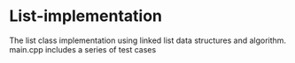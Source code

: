 # List-implementation
The list class implementation using linked list data structures and algorithm.
main.cpp includes a series of test cases
